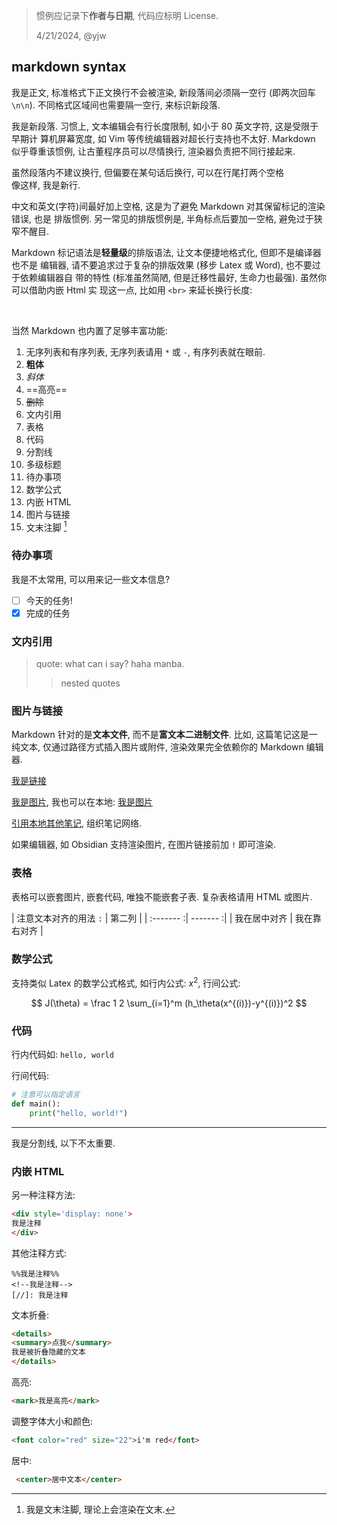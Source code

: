 > 惯例应记录下**作者与日期**, 代码应标明 License.
> 
> 4/21/2024, @yjw

## markdown syntax

我是正文, 标准格式下正文换行不会被渲染, 新段落间必须隔一空行 (即两次回车 `\n\n`). 
不同格式区域间也需要隔一空行, 来标识新段落.

我是新段落. 习惯上, 文本编辑会有行长度限制, 如小于 80 英文字符, 这是受限于早期计
算机屏幕宽度, 如 Vim 等传统编辑器对超长行支持也不太好. Markdown 似乎尊重该惯例, 
让古董程序员可以尽情换行, 渲染器负责把不同行接起来.

虽然段落内不建议换行, 但偏要在某句话后换行, 可以在行尾打两个空格  
像这样, 我是新行.

中文和英文(字符)间最好加上空格, 这是为了避免 Markdown 对其保留标记的渲染错误, 也是
排版惯例. 另一常见的排版惯例是, 半角标点后要加一空格, 避免过于狭窄不醒目.

Markdown 标记语法是**轻量级**的排版语法, 让文本便捷地格式化, 但即不是编译器也不是
编辑器, 请不要追求过于复杂的排版效果 (移步 Latex 或 Word), 也不要过于依赖编辑器自
带的特性 (标准虽然简陋, 但是迁移性最好, 生命力也最强). 虽然你可以借助内嵌 Html 实
现这一点, 比如用 `<br>` 来延长换行长度:

<br> 

当然 Markdown 也内置了足够丰富功能:
1. 无序列表和有序列表, 无序列表请用 `*` 或 `-`, 有序列表就在眼前.
2. **粗体**
3. *斜体*
4. ==高亮==
5. ~~删除~~
6. 文内引用
7. 表格
8. 代码
9. 分割线
10. 多级标题
11. 待办事项
12. 数学公式
13. 内嵌 HTML
14. 图片与链接
15. 文末注脚 [^1]

[^1]: 我是文末注脚, 理论上会渲染在文末.

### 待办事项

我是不太常用, 可以用来记一些文本信息?

- [ ] 今天的任务!
- [x] 完成的任务

### 文内引用

> quote: what can i say? haha manba.
>> nested quotes

### 图片与链接

Markdown 针对的是**文本文件**, 而不是**富文本二进制文件**. 比如, 这篇笔记这是一
纯文本, 仅通过路径方式插入图片或附件, 渲染效果完全依赖你的 Markdown 编辑器.

[我是链接](https://uknowho.com)

[我是图片](https://mypics.com/123), 我也可以在本地: [我是图片](./mypic.png)

[引用本地其他笔记](./mynote.md), 组织笔记网络.

如果编辑器, 如 Obsidian 支持渲染图片, 在图片链接前加 `!` 即可渲染.

### 表格

表格可以嵌套图片, 嵌套代码, 唯独不能嵌套子表. 复杂表格请用 HTML 或图片.

| 注意文本对齐的用法 `:` | 第二列 |
| :------- :| ------- :|
| 我在居中对齐    | 我在靠右对齐        |

### 数学公式

支持类似 Latex 的数学公式格式, 如行内公式: $x^{2}$, 行间公式:

$$
J(\theta) = \frac 1 2 \sum_{i=1}^m (h_\theta(x^{(i)})-y^{(i)})^2
$$

### 代码

行内代码如: `hello, world`

行间代码:

```python
# 注意可以指定语言
def main():
	print("hello, world!")
```

***
我是分割线, 以下不太重要.

### 内嵌 HTML

另一种注释方法:

```html
<div style='display: none'>
我是注释
</div>
```

其他注释方式: 

```
%%我是注释%%
<!--我是注释--> 
[//]: 我是注释
```

文本折叠:

```html
<details>
<summary>点我</summary>
我是被折叠隐藏的文本
</details>
```

高亮: 

```html
<mark>我是高亮</mark>
```

调整字体大小和颜色:

```html
<font color="red" size="22">i'm red</font>
```

居中:

```html
 <center>居中文本</center>
```
